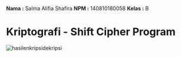 **Nama  :** Salma Alifia Shafira
**NPM   :** 140810180058
**Kelas :** B
# Kriptografi - Shift Cipher Program
![hasilenkripsidekripsi](https://user-images.githubusercontent.com/47946683/93731394-ef16d900-fbf6-11ea-8581-24a0f12582c6.jpg)

